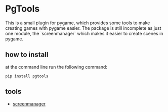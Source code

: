 <h1>PgTools</h1>

<p>This is a small plugin for pygame, which provides
some tools to make creating games with pygame easier.
The package is still incomplete as just one module, the `screenmanager`
which makes it easier to create scenes in pygame.</p>

<h2>how to install</h2>

<p>at the command line run the following command:</p>

````commandline
pip install pgtools
````

<h2>tools</h2>

 - [screenmanager](pgtools/documents/screenmanager.md)
